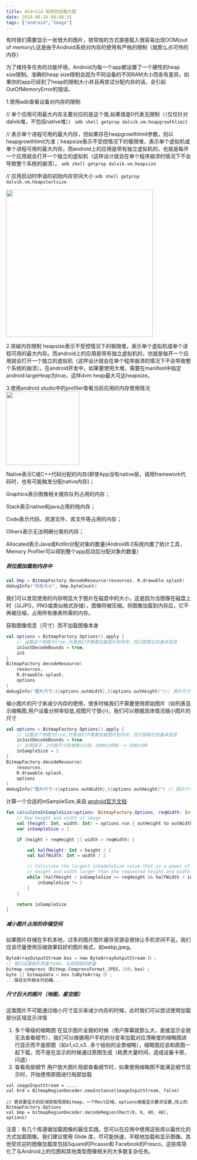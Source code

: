 ```yaml
---
title: Android-有效的加载大图
date: 2019-06-26 08:48:31
tags: ["android","Image"]
---
```


有时我们需要显示一张很大的图片，按常规的方式直接载入很容易出现OOM(out of  memory);这是由于Android系统对内存的使用有严格的限制（就那么点可怜的内存）
<!-- more -->

<div class="tip tip-info">为了维持多任务的功能环境，Android为每一个app都设置了一个硬性的heap size限制。准确的heap size限制会因为不同设备的不同RAM大小而各有差异。如果你的app已经到了heap的限制大小并且再尝试分配内存的话，会引起OutOfMemoryError的错误。
</div>

1.使用adb查看设备对内存的限制

// 单个应用可用最大内存主要对应的是这个值,如果值是0代表无限制（（仅仅针对dalvik堆，不包括native堆））
`adb shell getprop dalvik.vm.heapgrowthlimit`

// 表示单个进程可用的最大内存，但如果存在heapgrowthlimit参数，则以heapgrowthlimit为准；heapsize表示不受控情况下的极限堆，表示单个虚拟机或单个进程可用的最大内存。而android上的应用是带有独立虚拟机的，也就是每开一个应用就会打开一个独立的虚拟机（这样设计就会在单个程序崩溃的情况下不会导致整个系统的崩溃）。
`adb shell getprop dalvik.vm.heapsize`

// 应用启动时申请的初始内存空间大小
`adb shell getprop dalvik.vm.heapstartsize`

<img width="400" src="/images/jetpack/adb-memory.png">

2.突破内存限制
heapsize表示不受控情况下的极限堆，表示单个虚拟机或单个进程可用的最大内存。而android上的应用是带有独立虚拟机的，也就是每开一个应用就会打开一个独立的虚拟机（这样设计就会在单个程序崩溃的情况下不会导致整个系统的崩溃）。在android开发中，如果要使用大堆，需要在manifest中指定android:largeHeap为true，这样dvm heap最大可达heapsize。

3.使用android studio中的profiler查看当前应用的内存使用情况
<img width="200" src="/images/jetpack/adb-memory-profiler.png">

Native表示C或C++代码分配的内存(即使App没有native层，调用framework代码时，也有可能触发分配native内存)；

Graphics表示图像相关缓存队列占用的内存；

Stack表示native和java占用的栈内存；

Code表示代码、资源文件、库文件等占用的内存；

Others表示无法明确分类的内存；

Allocated表示Java或Kotlin分配对象的数量(Android8.0系统内置了统计工具，Memory Profiler可以得到整个app启动后分配对象的数量）

##### 将位图加载到内存中
```kotlin
val bmp = BitmapFactory.decodeResource(resources, R.drawable.splash)
debugInfo("内存大小", bmp.byteCount)
```

我们可以发现使用的内存明显大于图片在磁盘中的大小，这是因为当图像在磁盘上时（以JPG，PNG或类似格式存储），图像将被压缩。将图像加载到内存后，它不再被压缩，占用所有像素所需的内存。

获取图像信息（尺寸）而不加载图像本身
```Kotlin
val options = BitmapFactory.Options().apply {
    // 设置这个参数为true,代表我们不需要加载图片到内存，而只获取它的基本信息
    inJustDecodeBounds = true,
    inS
}
BitmapFactory.decodeResource(
    resources,
    R.drawable.splash,
    options
)
debugInfo("图片尺寸:${options.outWidth},${options.outHeight}")// 图片尺寸:900,1464
```

缩小图片的尺寸来减少内存的使用，很多时候我们不需要使用原始图片（如列表显示缩略图,用户设备分辨率较低,视图尺寸很小)，我们可以根据具体情况缩小图片的尺寸
```Kotlin
val options = BitmapFactory.Options().apply {
    // 设置这个参数为true,代表我们不需要加载图片到内存，而只获取它的基本信息
    inJustDecodeBounds = true
    // 比例因子，2代表尺寸会被缩小2倍，1000x1000 -> 500x500
    inSampleSize = 2
}
BitmapFactory.decodeResource(
    resources,
    R.drawable.splash,
    options
)
debugInfo("图片尺寸:${options.outWidth},${options.outHeight}") // 图片尺寸:450,732

```

计算一个合适的inSampleSize,来自 [android官方文档](https://developer.android.com/topic/performance/graphics/load-bitmap.html#load-bitmap)
```Kotlin
fun calculateInSampleSize(options: BitmapFactory.Options, reqWidth: Int, reqHeight: Int): Int {
    // Raw height and width of image
    val (height: Int, width: Int) = options.run { outHeight to outWidth }
    var inSampleSize = 1

    if (height > reqHeight || width > reqWidth) {

        val halfHeight: Int = height / 2
        val halfWidth: Int = width / 2

        // Calculate the largest inSampleSize value that is a power of 2 and keeps both
        // height and width larger than the requested height and width.
        while (halfHeight / inSampleSize >= reqHeight && halfWidth / inSampleSize >= reqWidth) {
            inSampleSize *= 2
        }
    }

    return inSampleSize
}
```

##### 减小图片占用的存储空间
如果图片存储在手机本地，过多的图片图片缓存资源会很快让手机空间不足。我们应该尽量使用压缩效果较好的图片格式，如webp,jpeg。
```Kotlin
ByteArrayOutputStream bos = new ByteArrayOutputStream（）; 
// 我们设置图片质量为100，与原图相同质量
bitmap.compress（Bitmap.CompressFormat.JPEG，100，bos）; 
byte [] bitmapdata = bos.toByteArray（）;
...保存文件相关代码略...
```

##### 尺寸巨大的图片（地图，星空图）
这类图片不可能通过缩小尺寸显示来减少内存的时候，此时我们可以尝试使用加载部分区域显示详情
1. 多个等级的缩略图
在显示图片全貌的时候（用户屏幕就那么大，直接显示全貌无法查看细节），我们可以根据用户手机的分变率加载对应清晰度的缩略图进行显示而不是原图（如x1,x2,x3...多个级别的全景缩略），缩略图应该和原图一起下载，而不是在显示的时候通过原图生成（耗费大量时间，造成设备卡顿，闪退）
2. 查看局部细节
用户放大图片局部查看细节时，如果使用缩略图不能满足细节显示时，开始使用原图进行局部加载
``` 
val imageInputStream = ....
val brd = BitmapRegionDecoder.newInstance(imageInputStream, false)

// 更具要显示的区域获取局部Bitmap，一个Rect区域，options根据显示要求设置,同上的BitmapFactory.Options
val bmp = bitmapRegionDecoder.decodeRegion(Rect(0, 0, 40, 40), options)

```

<div class="tip tip-info">注意：有几个库遵循加载图像的最佳实践。您可以在应用中使用这些库以最优化的方式加载图像。我们建议使用 Glide 库，尽可能快速，平稳地加载和显示图像。其他受欢迎的图像加载库包括Square的Picasso和 Facebook的Fresco。这些库简化了与Android上的位图和其他类型图像相关的大多数复杂任务。
</div>